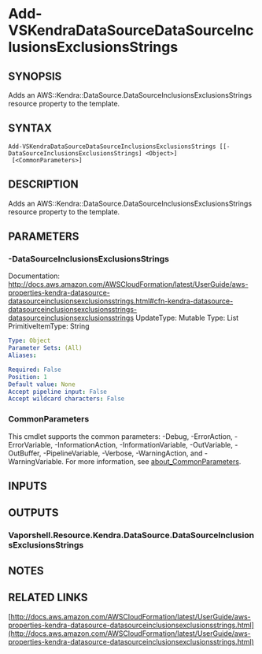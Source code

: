 # Add-VSKendraDataSourceDataSourceInclusionsExclusionsStrings

## SYNOPSIS
Adds an AWS::Kendra::DataSource.DataSourceInclusionsExclusionsStrings resource property to the template.

## SYNTAX

```
Add-VSKendraDataSourceDataSourceInclusionsExclusionsStrings [[-DataSourceInclusionsExclusionsStrings] <Object>]
 [<CommonParameters>]
```

## DESCRIPTION
Adds an AWS::Kendra::DataSource.DataSourceInclusionsExclusionsStrings resource property to the template.

## PARAMETERS

### -DataSourceInclusionsExclusionsStrings
Documentation: http://docs.aws.amazon.com/AWSCloudFormation/latest/UserGuide/aws-properties-kendra-datasource-datasourceinclusionsexclusionsstrings.html#cfn-kendra-datasource-datasourceinclusionsexclusionsstrings-datasourceinclusionsexclusionsstrings
UpdateType: Mutable
Type: List
PrimitiveItemType: String

```yaml
Type: Object
Parameter Sets: (All)
Aliases:

Required: False
Position: 1
Default value: None
Accept pipeline input: False
Accept wildcard characters: False
```

### CommonParameters
This cmdlet supports the common parameters: -Debug, -ErrorAction, -ErrorVariable, -InformationAction, -InformationVariable, -OutVariable, -OutBuffer, -PipelineVariable, -Verbose, -WarningAction, and -WarningVariable. For more information, see [about_CommonParameters](http://go.microsoft.com/fwlink/?LinkID=113216).

## INPUTS

## OUTPUTS

### Vaporshell.Resource.Kendra.DataSource.DataSourceInclusionsExclusionsStrings
## NOTES

## RELATED LINKS

[http://docs.aws.amazon.com/AWSCloudFormation/latest/UserGuide/aws-properties-kendra-datasource-datasourceinclusionsexclusionsstrings.html](http://docs.aws.amazon.com/AWSCloudFormation/latest/UserGuide/aws-properties-kendra-datasource-datasourceinclusionsexclusionsstrings.html)

